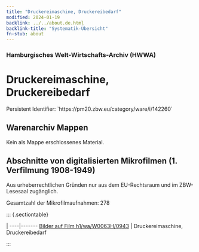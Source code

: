 ```yaml
---
title: "Druckereimaschine, Druckereibedarf"
modified: 2024-01-19
backlink: ../../about.de.html
backlink-title: "Systematik-Übersicht"
fn-stub: about
---
```


### Hamburgisches Welt-Wirtschafts-Archiv (HWWA)

# Druckereimaschine, Druckereibedarf

<div class="hint">Persistent Identifier: `https://pm20.zbw.eu/category/ware/i/142260`</div>







## Warenarchiv Mappen





Kein als Mappe erschlossenes Material.



<a id="filmsections" />

## Abschnitte von digitalisierten Mikrofilmen (1. Verfilmung 1908-1949)

<p>Aus urheberrechtlichen Gründen nur aus dem EU-Rechtsraum und im ZBW-Lesesaal zugänglich.</p>


<p>Gesamtzahl der Mikrofilmaufnahmen: 278</p>





::: {.sectiontable}

 | 
----|-------
<a class="btn" href="https://pm20.zbw.eu/film/h1/wa/W0063H/0943" rel="nofollow">Bilder auf Film h1/wa/W0063H/0943</a> | Druckereimaschine, Druckereibedarf


:::
















